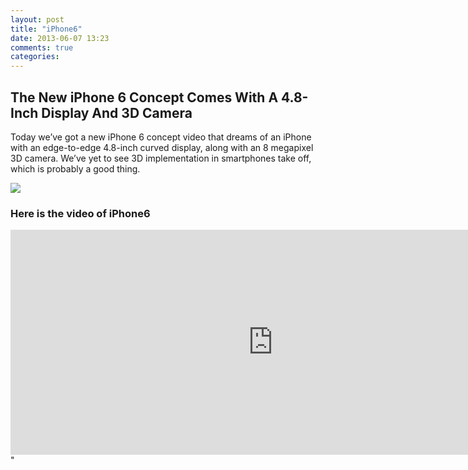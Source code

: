 ```yaml
---
layout: post
title: "iPhone6"
date: 2013-06-07 13:23
comments: true
categories: 
---
```

<html>
<body>
<h2>The New iPhone 6 Concept Comes With A 4.8-Inch Display And 3D Camera</h1>
<p>Today we’ve got a new iPhone 6 concept video that dreams of an iPhone with an edge-to-edge 4.8-inch curved display, along with an 8 megapixel 3D camera. We’ve yet to see 3D implementation in smartphones take off, which is probably a good thing.
</p>
<img src=http://cdn.cultofmac.com/wp-content/uploads/2013/05/iphone6-concept.jpg>
<h3>Here is the video of iPhone6</h3>


<iframe width="840" height="360" src="http://www.youtube.com/embed/3J8b1S1SHO8?feature=player_embedded" frameborder="0" allowfullscreen></iframe>"


</body>
</html>
